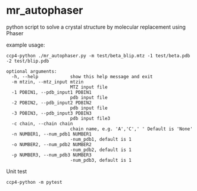 # mr_autophaser
python script to solve a crystal structure by molecular replacement using Phaser

example usage:

```
ccp4-python ./mr_autophaser.py -m test/beta_blip.mtz -1 test/beta.pdb -2 test/blip.pdb
```


```
optional arguments:
  -h, --help            show this help message and exit
  -m mtzin, --mtz_input mtzin
                        MTZ input file
  -1 PDBIN1, --pdb_input1 PDBIN1
                        pdb input file
  -2 PDBIN2, --pdb_input2 PDBIN2
                        pdb input file
  -3 PDBIN3, --pdb_input3 PDBIN3
                        pdb input file3
  -c chain, --chain chain
                        chain name, e.g. 'A','C',' ' Default is 'None'
  -n NUMBER1, --num_pdb1 NUMBER1
                        -num_pdb1, default is 1
  -o NUMBER2, --num_pdb2 NUMBER2
                        -num_pdb2, default is 1
  -p NUMBER3, --num_pdb3 NUMBER3
                        -num_pdb3, default is 1
```

Unit test

```
ccp4-python -m pytest
```
